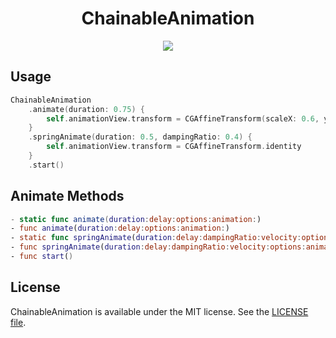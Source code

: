 <p align="center">
    <h1 align="center">ChainableAnimation</h1>
</p1>

<p align="center">
    <a href=".license"><img src="https://img.shields.io/badge/license-MIT-blue.svg"></a>
</p>

## Usage
```swift
ChainableAnimation
    .animate(duration: 0.75) {
        self.animationView.transform = CGAffineTransform(scaleX: 0.6, y: 0.6)
    }
    .springAnimate(duration: 0.5, dampingRatio: 0.4) {
        self.animationView.transform = CGAffineTransform.identity
    }
    .start()
```

## Animate Methods
```swift
- static func animate(duration:delay:options:animation:)
- func animate(duration:delay:options:animation:)
- static func springAnimate(duration:delay:dampingRatio:velocity:options:animation:)
- func springAnimate(duration:delay:dampingRatio:velocity:options:animation:)
- func start()
```

## License
ChainableAnimation is available under the MIT license. See the [LICENSE file](https://github.com/atsushi130/ChainableAnimation/blob/master/license).
